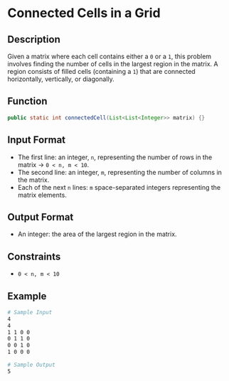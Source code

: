 # Connected Cells in a Grid

## Description

Given a matrix where each cell contains either a `0` or a `1`, this problem involves finding the number of cells in the largest region in the matrix. A region consists of filled cells (containing a `1`) that are connected horizontally, vertically, or diagonally.

## Function

```java
public static int connectedCell(List<List<Integer>> matrix) {}
```

## Input Format

- The first line: an integer, `n`, representing the number of rows in the matrix &rarr; `0 < n, m < 10`.
- The second line: an integer, `m`, representing the number of columns in the matrix.
- Each of the next `n` lines: `m` space-separated integers representing the matrix elements.

## Output Format

- An integer: the area of the largest region in the matrix.

## Constraints

- `0 < n, m < 10`

## Example

```bash
# Sample Input
4
4
1 1 0 0
0 1 1 0
0 0 1 0
1 0 0 0

# Sample Output
5
```
